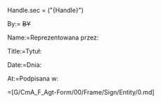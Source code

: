 Handle.sec = ("{Handle}")

By:= <del>BY</del>

Name:=Reprezentowana przez:

Title:=Tytuł:

Date:=Dnia:

At:=Podpisana w:

=[G/CmA_F_Agt-Form/00/Frame/Sign/Entity/0.md]
